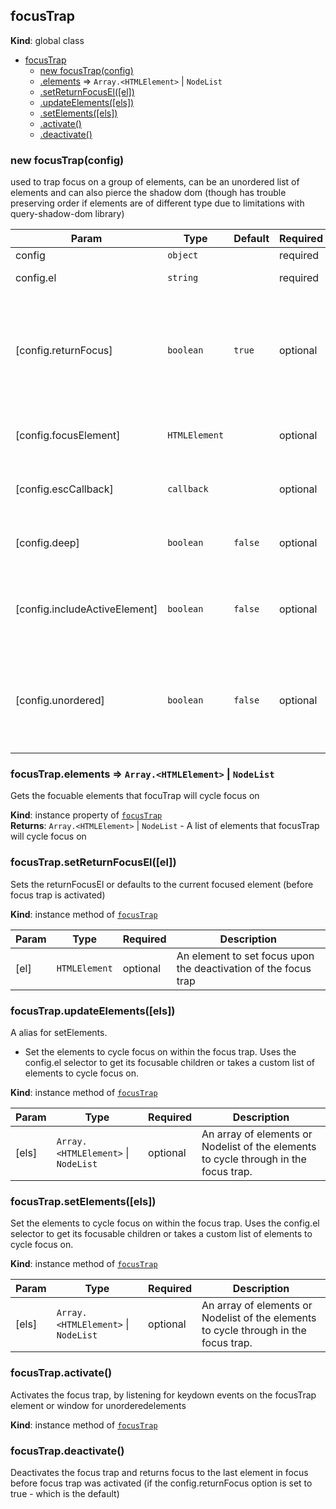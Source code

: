 <a name="focusTrap"></a>

## focusTrap
**Kind**: global class  

* [focusTrap](#focusTrap)
    * [new focusTrap(config)](#new_focusTrap_new)
    * [.elements](#focusTrap+elements) ⇒ <code>Array.&lt;HTMLElement&gt;</code> \| <code>NodeList</code>
    * [.setReturnFocusEl([el])](#focusTrap+setReturnFocusEl)
    * [.updateElements([els])](#focusTrap+updateElements)
    * [.setElements([els])](#focusTrap+setElements)
    * [.activate()](#focusTrap+activate)
    * [.deactivate()](#focusTrap+deactivate)

<a name="new_focusTrap_new"></a>

### new focusTrap(config)
used to trap focus on a group of elements, can be an unordered list of elements and can also pierce the shadow dom (though has trouble preserving order if elements are of different type due to limitations with query-shadow-dom library)


| Param | Type | Default |  Required | Description |
| --- | --- | --- | --- | --- |
| config | <code>object</code> |  | required |  |
| config.el | <code>string</code> |  | required | A selector used to trap focsus within |
| [config.returnFocus] | <code>boolean</code> | <code>true</code> | optional | An option when set to true returns focus upon deactivation to the last eement that had focus before the trap was activated. Defualts to true. |
| [config.focusElement] | <code>HTMLElement</code> |  | optional | An element to focus on as soon as the focus trap is activated. |
| [config.escCallback] | <code>callback</code> |  | optional | A callback to be called when the user presses the escape key. |
| [config.deep] | <code>boolean</code> | <code>false</code> | optional | When set tells focusTrap to pierce the shadowDOM. |
| [config.includeActiveElement] | <code>boolean</code> | <code>false</code> | optional | Includes element currently in focus when focusTrap is activated within the focusable elements. |
| [config.unordered] | <code>boolean</code> | <code>false</code> | optional | Allows for elements to be in an order in the dom. Then follows the order of appearance in the focusableElements array instead. |

<a name="focusTrap+elements"></a>

### focusTrap.elements ⇒ <code>Array.&lt;HTMLElement&gt;</code> \| <code>NodeList</code>
Gets the focuable elements that focuTrap will cycle focus on

**Kind**: instance property of [<code>focusTrap</code>](#focusTrap)  
**Returns**: <code>Array.&lt;HTMLElement&gt;</code> \| <code>NodeList</code> - A list of elements that focusTrap will cycle focus on  
<a name="focusTrap+setReturnFocusEl"></a>

### focusTrap.setReturnFocusEl([el])
Sets the returnFocusEl or defaults to the current focused element (before focus trap is activated)

**Kind**: instance method of [<code>focusTrap</code>](#focusTrap)  

| Param | Type | Required | Description |
| --- | --- | --- | --- |
| [el] | <code>HTMLElement</code> | optional | An element to set focus upon the deactivation of the focus trap |

<a name="focusTrap+updateElements"></a>

### focusTrap.updateElements([els])
A alias for setElements.
- Set the elements to cycle focus on within the focus trap. Uses the
config.el selector to get its focusable children or takes a custom list of elements to cycle focus on.

**Kind**: instance method of [<code>focusTrap</code>](#focusTrap)  

| Param | Type | Required | Description |
| --- | --- | --- | --- |
| [els] | <code>Array.&lt;HTMLElement&gt;</code> \| <code>NodeList</code> | optional | An array of elements or Nodelist of the elements to cycle through in the focus trap. |

<a name="focusTrap+setElements"></a>

### focusTrap.setElements([els])
Set the elements to cycle focus on within the focus trap. Uses the
config.el selector to get its focusable children or takes a custom list of elements to cycle focus on.

**Kind**: instance method of [<code>focusTrap</code>](#focusTrap)  

| Param | Type | Required | Description |
| --- | --- | --- | --- |
| [els] | <code>Array.&lt;HTMLElement&gt;</code> \| <code>NodeList</code> | optional |An array of elements or Nodelist of the elements to cycle through in the focus trap. |

<a name="focusTrap+activate"></a>

### focusTrap.activate()
Activates the focus trap, by listening for keydown events on
the focusTrap element or window for unorderedelements

**Kind**: instance method of [<code>focusTrap</code>](#focusTrap)  
<a name="focusTrap+deactivate"></a>

### focusTrap.deactivate()
Deactivates the focus trap and returns focus to the last element in focus
before focus trap was activated (if the config.returnFocus option is set to true - which is the default)